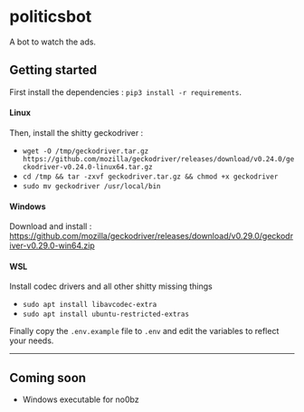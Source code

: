 # politicsbot

A bot to watch the ads.

## Getting started

First install the dependencies : `pip3 install -r requirements`.

#### Linux

Then, install the shitty geckodriver : 
* `wget -O /tmp/geckodriver.tar.gz https://github.com/mozilla/geckodriver/releases/download/v0.24.0/geckodriver-v0.24.0-linux64.tar.gz`
* `cd /tmp && tar -zxvf geckodriver.tar.gz && chmod +x geckodriver`
* `sudo mv geckodriver /usr/local/bin`

#### Windows

Download and install : https://github.com/mozilla/geckodriver/releases/download/v0.29.0/geckodriver-v0.29.0-win64.zip


#### WSL

Install codec drivers and all other shitty missing things

- `sudo apt install libavcodec-extra`
- `sudo apt install ubuntu-restricted-extras`

Finally copy the `.env.example` file to `.env` and edit the variables to reflect your needs.

---

## Coming soon

- Windows executable for no0bz

